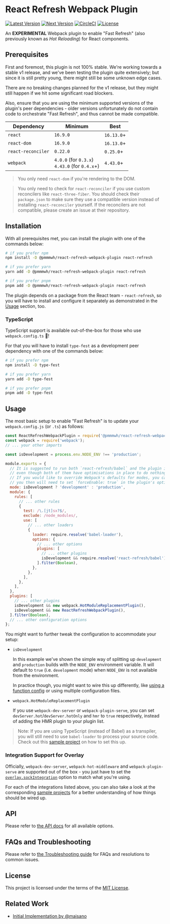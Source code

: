 # React Refresh Webpack Plugin

[![Latest Version](https://img.shields.io/npm/v/@pmmmwh/react-refresh-webpack-plugin/latest)](https://www.npmjs.com/package/@pmmmwh/react-refresh-webpack-plugin/v/latest)
[![Next Version](https://img.shields.io/npm/v/@pmmmwh/react-refresh-webpack-plugin/next)](https://www.npmjs.com/package/@pmmmwh/react-refresh-webpack-plugin/v/next)
[![CircleCI](https://img.shields.io/circleci/project/github/pmmmwh/react-refresh-webpack-plugin/main)](https://app.circleci.com/pipelines/github/pmmmwh/react-refresh-webpack-plugin)
[![License](https://img.shields.io/github/license/pmmmwh/react-refresh-webpack-plugin)](./LICENSE)

An **EXPERIMENTAL** Webpack plugin to enable "Fast Refresh" (also previously known as _Hot Reloading_) for React components.

## Prerequisites

First and foremost, this plugin is not 100% stable.
We're working towards a stable v1 release, and we've been testing the plugin quite extensively;
but since it is still pretty young, there might still be some unknown edge cases.

There are no breaking changes planned for the v1 release,
but they might still happen if we hit some significant road blockers.

Also, ensure that you are using the minimum supported versions of the plugin's peer dependencies -
older versions unfortunately do not contain code to orchestrate "Fast Refresh",
and thus cannot be made compatible.

| Dependency         | Minimum                                            | Best       |
| ------------------ | -------------------------------------------------- | ---------- |
| `react`            | `16.9.0`                                           | `16.13.0`+ |
| `react-dom`        | `16.9.0`                                           | `16.13.0`+ |
| `react-reconciler` | `0.22.0`                                           | `0.25.0`+  |
| `webpack`          | `4.0.0` (for `0.3.x`)<br />`4.43.0` (for `0.4.x`+) | `4.43.0`+  |

> You only need `react-dom` if you're rendering to the DOM.

> You only need to check for `react-reconciler` if you use custom reconcilers like `react-three-fiber`.
> You should check their `package.json` to make sure they use a compatible version instead of installing `react-reconciler` yourself.
> If the reconcilers are not compatible, please create an issue at their repository.

## Installation

With all prerequisites met, you can install the plugin with one of the commands below:

```sh
# if you prefer npm
npm install -D @pmmmwh/react-refresh-webpack-plugin react-refresh

# if you prefer yarn
yarn add -D @pmmmwh/react-refresh-webpack-plugin react-refresh

# if you prefer pnpm
pnpm add -D @pmmmwh/react-refresh-webpack-plugin react-refresh
```

The plugin depends on a package from the React team - `react-refresh`,
so you will have to install and configure it separately as demonstrated in the [Usage](#usage) section, too.

### TypeScript

TypeScript support is available out-of-the-box for those who use `webpack.config.ts` :tada:!

For that you will have to install `type-fest` as a development peer dependency with one of the commands below:

```sh
# if you prefer npm
npm install -D type-fest

# if you prefer yarn
yarn add -D type-fest

# if you prefer pnpm
pnpm add -D type-fest
```

## Usage

The most basic setup to enable "Fast Refresh" is to update your `webpack.config.js` (or `.ts`) as follows:

```js
const ReactRefreshWebpackPlugin = require('@pmmmwh/react-refresh-webpack-plugin');
const webpack = require('webpack');
// ... your other imports

const isDevelopment = process.env.NODE_ENV !== 'production';

module.exports = {
  // It is suggested to run both `react-refresh/babel` and the plugin in the `development` mode only,
  // even though both of them have optimisations in place to do nothing in the `production` mode.
  // If you would like to override Webpack's defaults for modes, you can also use the `none` mode -
  // you then will need to set `forceEnable: true` in the plugin's options.
  mode: isDevelopment ? 'development' : 'production',
  module: {
    rules: [
      // ... other rules
      {
        test: /\.[jt]sx?$/,
        exclude: /node_modules/,
        use: [
          // ... other loaders
          {
            loader: require.resolve('babel-loader'),
            options: {
              // ... other options
              plugins: [
                // ... other plugins
                isDevelopment && require.resolve('react-refresh/babel'),
              ].filter(Boolean),
            },
          },
        ],
      },
    ],
  },
  plugins: [
    // ... other plugins
    isDevelopment && new webpack.HotModuleReplacementPlugin(),
    isDevelopment && new ReactRefreshWebpackPlugin(),
  ].filter(Boolean),
  // ... other configuration options
};
```

You might want to further tweak the configuration to accommodate your setup:

- `isDevelopment`

  In this example we've shown the simple way of splitting up `development` and `production` builds with the `NODE_ENV` environment variable.
  It will default to `true` (i.e. `development` mode) when `NODE_ENV` is not available from the environment.

  In practice though, you might want to wire this up differently,
  like [using a function config](https://webpack.js.org/configuration/configuration-types/#exporting-a-function) or using multiple configuration files.

- `webpack.HotModuleReplacementPlugin`

  If you use `webpack-dev-server` or `webpack-plugin-serve`,
  you can set `devServer.hot`/`devServer.hotOnly` and `hmr` to `true` respectively,
  instead of adding the HMR plugin to your plugin list.

> Note: If you are using TypeScript (instead of Babel) as a transpiler, you will still need to use `babel-loader` to process your source code.
> Check out this [sample project](https://github.com/pmmmwh/react-refresh-webpack-plugin/tree/main/examples/typescript-without-babel) on how to set this up.

### Integration Support for Overlay

Officially, `webpack-dev-server`, `webpack-hot-middleware` and `webpack-plugin-serve` are supported out of the box -
you just have to set the [`overlay.sockIntegration`](docs/API.md#sockintegration) option to match what you're using.

For each of the integrations listed above,
you can also take a look at the corresponding [sample projects](https://github.com/pmmmwh/react-refresh-webpack-plugin/tree/main/examples) for a better understanding of how things should be wired up.

## API

Please refer to [the API docs](docs/API.md) for all available options.

## FAQs and Troubleshooting

Please refer to [the Troubleshooting guide](docs/TROUBLESHOOTING.md) for FAQs and resolutions to common issues.

## License

This project is licensed under the terms of the [MIT License](/LICENSE).

## Related Work

- [Initial Implementation by @maisano](https://gist.github.com/maisano/441a4bc6b2954205803d68deac04a716)
